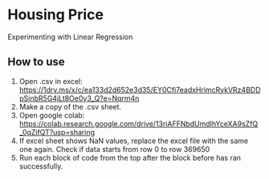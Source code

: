 # Housing Price

Experimenting with Linear Regression

## How to use

1. Open .csv in excel: https://1drv.ms/x/c/ea133d2d652e3d35/EY0Cfj7eadxHrimcRykVRz4BDDpSjnbR5G4jLt8Oe0y3_Q?e=Nqrm4n
2. Make a copy of the .csv sheet.
3. Open google colab: https://colab.research.google.com/drive/13riAFFNbdUmdIhYceXA9sZfQ_0qZifQT?usp=sharing
4. If excel sheet shows NaN values, replace the excel file with the same one again. Check if data starts from row 0 to row 369650
5. Run each block of code from the top after the block before has ran successfully.

